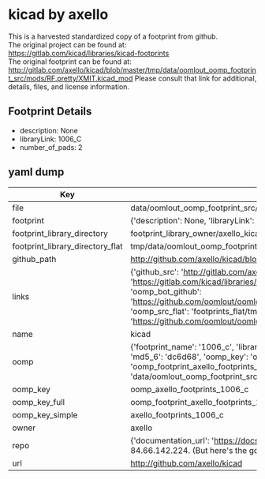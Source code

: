 # kicad by axello  
This is a harvested standardized copy of a footprint from github.  
The original project can be found at:  
https://gitlab.com/kicad/libraries/kicad-footprints  
The original footprint can be found at:
http://gitlab.com/axello/kicad/blob/master/tmp/data/oomlout_oomp_footprint_src/mods/RF.pretty/XMIT.kicad_mod
Please consult that link for additional, details, files, and license information.  
## Footprint Details
* description: None  
* libraryLink: 1006_C  
* number_of_pads: 2  
## yaml dump  
| Key | Value |  
| --- | --- |  
| file | data/oomlout_oomp_footprint_src/kicad/demos/stickhub/footprints.pretty/1006_C.kicad_mod |  
| footprint | {'description': None, 'libraryLink': '1006_C', 'number_of_pads': 2} |  
| footprint_library_directory | footprint_library_owner/axello_kicad |  
| footprint_library_directory_flat | tmp/data/oomlout_oomp_footprint_src/footprints_flat/axello_footprints_1006_c/working |  
| github_path | http://github.com/axello/kicad/blob/master/tmp/data/oomlout_oomp_footprint_src/demos/stickhub/footprints.pretty/1006_C.kicad_mod |  
| links | {'github_src': 'http://gitlab.com/axello/kicad/blob/master/tmp/data/oomlout_oomp_footprint_src/mods/RF.pretty/XMIT.kicad_mod', 'github_src_repo': 'https://gitlab.com/kicad/libraries/kicad-footprints', 'oomp_bot': 'tmp/data/oomlout_oomp_footprint_src/footprints/axello_footprints_1006_c/working', 'oomp_bot_github': 'https://github.com/oomlout/oomlout_oomp_footprint_bot/tree/main/tmp/data/oomlout_oomp_footprint_src/footprints/axello_footprints_1006_c/working', 'oomp_src_flat': 'footprints_flat/tmp/data/oomlout_oomp_footprint_src/footprints_flat/axello_footprints_1006_c/working', 'oomp_src_flat_github': 'https://github.com/oomlout/oomlout_oomp_footprint_src/tree/main/tmp/data/oomlout_oomp_footprint_src/footprints_flat/axello_footprints_1006_c/working'} |  
| name | kicad |  
| oomp | {'footprint_name': '1006_c', 'library_name': 'footprints', 'md5': 'dc6d68374bdd5f3d1b93c0271856d5d2', 'md5_10': 'dc6d68374b', 'md5_5': 'dc6d6', 'md5_6': 'dc6d68', 'oomp_key': 'oomp_axello_footprints_1006_c', 'oomp_key_extra': 'oomp_footprint_axello_footprints_1006_c', 'oomp_key_full': 'oomp_footprint_axello_footprints_1006_c_dc6d68', 'oomp_key_simple': 'axello_footprints_1006_c', 'original_filename': 'data/oomlout_oomp_footprint_src/kicad/demos/stickhub/footprints.pretty/1006_C.kicad_mod', 'owner_name': 'axello'} |  
| oomp_key | oomp_axello_footprints_1006_c |  
| oomp_key_full | oomp_footprint_axello_footprints_1006_c |  
| oomp_key_simple | axello_footprints_1006_c |  
| owner | axello |  
| repo | {'documentation_url': 'https://docs.github.com/rest/overview/resources-in-the-rest-api#rate-limiting', 'message': "API rate limit exceeded for 84.66.142.224. (But here's the good news: Authenticated requests get a higher rate limit. Check out the documentation for more details.)"} |  
| url | http://github.com/axello/kicad |  

